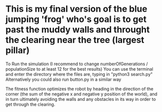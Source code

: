 # This is my final version of the blue jumping 'frog' who's goal is to get past the muddy walls and throught the clearing near the tree (largest pillar)

To Run the simulation (I recommend to change numberOfGenerations / populationSize to at least 12 for the best results)
You can use the terminal and enter the directory where the files are, typing in "python3 search.py" 
Alternatively you could also run button.py in a similar way

The fitness function optimizes the robot by heading in the direction of the corner (the sum of the negative x and negative y position of the world), and in turn ultimately avoiding the walls and any obstacles in its way in order to get through the clearing.